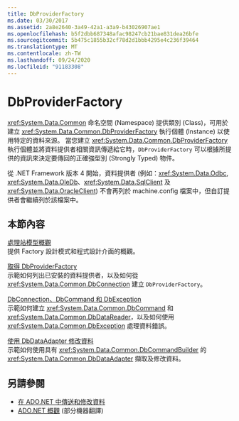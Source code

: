 ```yaml
---
title: DbProviderFactory
ms.date: 03/30/2017
ms.assetid: 2a8e2640-3a49-42a1-a3a9-b43026907ae1
ms.openlocfilehash: b5f2dbb687348afac98247cb21bae831dea26bfe
ms.sourcegitcommit: 5b475c1855b32cf78d2d1bbb4295e4c236f39464
ms.translationtype: MT
ms.contentlocale: zh-TW
ms.lasthandoff: 09/24/2020
ms.locfileid: "91183308"
---
```

# <a name="dbproviderfactories"></a>DbProviderFactory

<xref:System.Data.Common> 命名空間 (Namespace) 提供類別 (Class)，可用於建立 <xref:System.Data.Common.DbProviderFactory> 執行個體 (Instance) 以使用特定的資料來源。 當您建立 <xref:System.Data.Common.DbProviderFactory> 執行個體並將資料提供者相關資訊傳遞給它時，`DbProviderFactory` 可以根據所提供的資訊來決定要傳回的正確強型別 (Strongly Typed) 物件。  
  
 從 .NET Framework 版本 4 開始，資料提供者 (例如：<xref:System.Data.Odbc>, <xref:System.Data.OleDb>、<xref:System.Data.SqlClient> 及 <xref:System.Data.OracleClient>) 不會再列於 machine.config 檔案中，但自訂提供者會繼續列於該檔案中。  
  
## <a name="in-this-section"></a>本節內容  

 [處理站模型概觀](factory-model-overview.md)  
 提供 Factory 設計模式和程式設計介面的概觀。  
  
 [取得 DbProviderFactory](obtaining-a-dbproviderfactory.md)  
 示範如何列出已安裝的資料提供者，以及如何從 <xref:System.Data.Common.DbConnection> 建立 `DbProviderFactory`。  
  
 [DbConnection、DbCommand 和 DbException](dbconnection-dbcommand-and-dbexception.md)  
 示範如何建立 <xref:System.Data.Common.DbCommand> 和 <xref:System.Data.Common.DbDataReader>，以及如何使用 <xref:System.Data.Common.DbException> 處理資料錯誤。  
  
 [使用 DbDataAdapter 修改資料](modifying-data-with-a-dbdataadapter.md)  
 示範如何使用具有 <xref:System.Data.Common.DbCommandBuilder> 的 <xref:System.Data.Common.DbDataAdapter> 擷取及修改資料。  
  
## <a name="see-also"></a>另請參閱

- [在 ADO.NET 中傳送和修改資料](retrieving-and-modifying-data.md)
- [ADO.NET 概觀](ado-net-overview.md) \(部分機器翻譯\)
